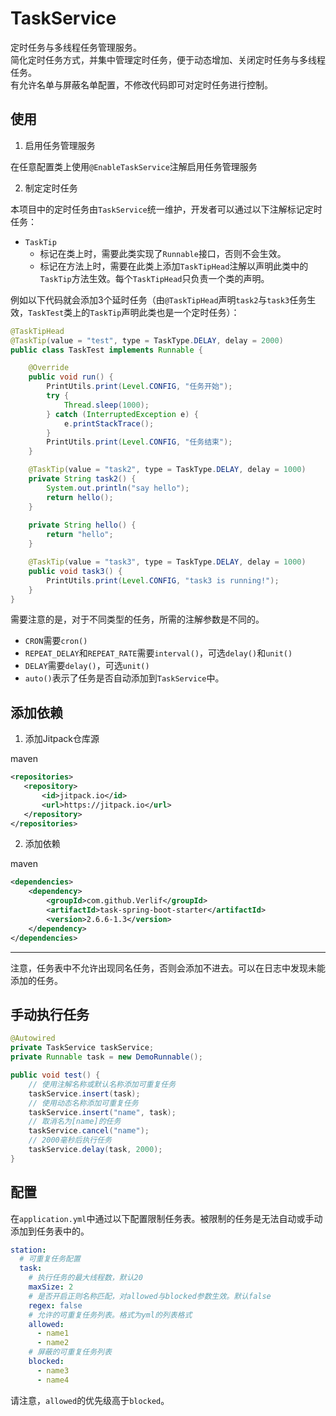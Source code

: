 # TaskService

定时任务与多线程任务管理服务。  
简化定时任务方式，并集中管理定时任务，便于动态增加、关闭定时任务与多线程任务。  
有允许名单与屏蔽名单配置，不修改代码即可对定时任务进行控制。

## 使用

1. 启用任务管理服务

在任意配置类上使用`@EnableTaskService`注解启用任务管理服务

2. 制定定时任务

本项目中的定时任务由`TaskService`统一维护，开发者可以通过以下注解标记定时任务：
- `TaskTip`
  - 标记在类上时，需要此类实现了`Runnable`接口，否则不会生效。
  - 标记在方法上时，需要在此类上添加`TaskTipHead`注解以声明此类中的`TaskTip`方法生效。每个`TaskTipHead`只负责一个类的声明。

例如以下代码就会添加3个延时任务（由`@TaskTipHead`声明`task2`与`task3`任务生效，`TaskTest`类上的`TaskTip`声明此类也是一个定时任务）：

```java
@TaskTipHead
@TaskTip(value = "test", type = TaskType.DELAY, delay = 2000)
public class TaskTest implements Runnable {

    @Override
    public void run() {
        PrintUtils.print(Level.CONFIG, "任务开始");
        try {
            Thread.sleep(1000);
        } catch (InterruptedException e) {
            e.printStackTrace();
        }
        PrintUtils.print(Level.CONFIG, "任务结束");
    }

    @TaskTip(value = "task2", type = TaskType.DELAY, delay = 1000)
    private String task2() {
        System.out.println("say hello");
        return hello();
    }
    
    private String hello() {
        return "hello";
    }

    @TaskTip(value = "task3", type = TaskType.DELAY, delay = 1000)
    public void task3() {
        PrintUtils.print(Level.CONFIG, "task3 is running!");
    }
}
```

需要注意的是，对于不同类型的任务，所需的注解参数是不同的。
- `CRON`需要`cron()`
- `REPEAT_DELAY`和`REPEAT_RATE`需要`interval()`，可选`delay()`和`unit()`
- `DELAY`需要`delay()`，可选`unit()`
- `auto()`表示了任务是否自动添加到`TaskService`中。

## 添加依赖

1. 添加Jitpack仓库源

maven

```xml
<repositories>
   <repository>
       <id>jitpack.io</id>
       <url>https://jitpack.io</url>
   </repository>
</repositories>
```

2. 添加依赖

maven

```xml
<dependencies>
    <dependency>
        <groupId>com.github.Verlif</groupId>
        <artifactId>task-spring-boot-starter</artifactId>
        <version>2.6.6-1.3</version>
    </dependency>
</dependencies>
```

------

注意，任务表中不允许出现同名任务，否则会添加不进去。可以在日志中发现未能添加的任务。

## 手动执行任务

```java
@Autowired
private TaskService taskService;
private Runnable task = new DemoRunnable();

public void test() {
    // 使用注解名称或默认名称添加可重复任务
    taskService.insert(task);
    // 使用动态名称添加可重复任务
    taskService.insert("name", task);
    // 取消名为[name]的任务
    taskService.cancel("name");
    // 2000毫秒后执行任务
    taskService.delay(task, 2000);
}
```

## 配置

在`application.yml`中通过以下配置限制任务表。被限制的任务是无法自动或手动添加到任务表中的。

```yaml
station:
  # 可重复任务配置
  task:
    # 执行任务的最大线程数，默认20
    maxSize: 2
    # 是否开启正则名称匹配，对allowed与blocked参数生效。默认false
    regex: false
    # 允许的可重复任务列表。格式为yml的列表格式
    allowed:
      - name1
      - name2
    # 屏蔽的可重复任务列表
    blocked:
      - name3
      - name4
```

请注意，`allowed`的优先级高于`blocked`。